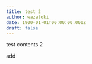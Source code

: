 ```yaml
---
title: test 2
author: wazatoki
date: 1900-01-01T00:00:00.000Z
draft: false
---
```

test contents 2

add 

